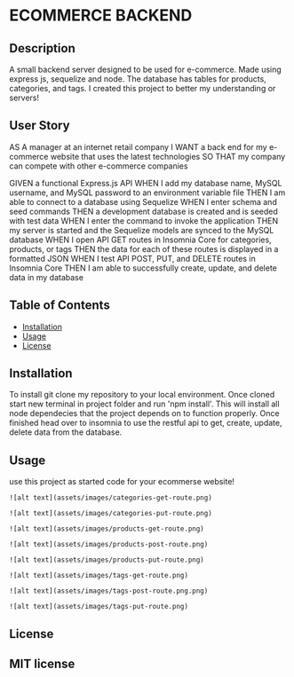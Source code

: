 # ECOMMERCE BACKEND

## Description

A small backend server designed to be used for e-commerce. Made using express js, sequelize and node. The database has tables for products, categories, and tags. I created this project to better my understanding or servers!

## User Story

AS A manager at an internet retail company
I WANT a back end for my e-commerce website that uses the latest technologies
SO THAT my company can compete with other e-commerce companies

GIVEN a functional Express.js API
WHEN I add my database name, MySQL username, and MySQL password to an environment variable file
THEN I am able to connect to a database using Sequelize
WHEN I enter schema and seed commands
THEN a development database is created and is seeded with test data
WHEN I enter the command to invoke the application
THEN my server is started and the Sequelize models are synced to the MySQL database
WHEN I open API GET routes in Insomnia Core for categories, products, or tags
THEN the data for each of these routes is displayed in a formatted JSON
WHEN I test API POST, PUT, and DELETE routes in Insomnia Core
THEN I am able to successfully create, update, and delete data in my database

## Table of Contents 

- [Installation](#installation)
- [Usage](#usage)
- [License](#license)

## Installation

To install git clone my repository to your local environment. Once cloned start new terminal in project folder and run 'npm install'. This will install all node dependecies that the project depends on to function properly. Once finished head over to insomnia to use the restful api to get, create, update, delete data from the database.

## Usage

use this project as started code for your ecommerse website!



   
    ![alt text](assets/images/categories-get-route.png)
   
    ![alt text](assets/images/categories-put-route.png)
   
    ![alt text](assets/images/products-get-route.png)
   
    ![alt text](assets/images/products-post-route.png)
    
    ![alt text](assets/images/products-put-route.png)
    
    ![alt text](assets/images/tags-get-route.png)
    
    ![alt text](assets/images/tags-post-route.png.png)
   
    ![alt text](assets/images/tags-put-route.png)
    

## License

MIT license
---
